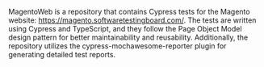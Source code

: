 MagentoWeb is a repository that contains Cypress tests for the Magento website: https://magento.softwaretestingboard.com/. The tests are written using Cypress and TypeScript, and they follow the Page Object Model design pattern for better maintainability and reusability. Additionally, the repository utilizes the cypress-mochawesome-reporter plugin for generating detailed test reports.
